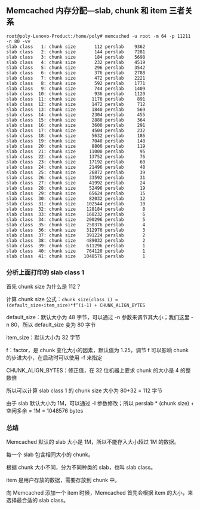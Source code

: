 ## Memcached 内存分配—slab, chunk 和 item 三者关系

```
root@poly-Lenovo-Product:/home/poly# memcached -u root -m 64 -p 11211 -n 80 -vv
slab class   1: chunk size       112 perslab    9362
slab class   2: chunk size       144 perslab    7281
slab class   3: chunk size       184 perslab    5698
slab class   4: chunk size       232 perslab    4519
slab class   5: chunk size       296 perslab    3542
slab class   6: chunk size       376 perslab    2788
slab class   7: chunk size       472 perslab    2221
slab class   8: chunk size       592 perslab    1771
slab class   9: chunk size       744 perslab    1409
slab class  10: chunk size       936 perslab    1120
slab class  11: chunk size      1176 perslab     891
slab class  12: chunk size      1472 perslab     712
slab class  13: chunk size      1840 perslab     569
slab class  14: chunk size      2304 perslab     455
slab class  15: chunk size      2880 perslab     364
slab class  16: chunk size      3600 perslab     291
slab class  17: chunk size      4504 perslab     232
slab class  18: chunk size      5632 perslab     186
slab class  19: chunk size      7040 perslab     148
slab class  20: chunk size      8800 perslab     119
slab class  21: chunk size     11000 perslab      95
slab class  22: chunk size     13752 perslab      76
slab class  23: chunk size     17192 perslab      60
slab class  24: chunk size     21496 perslab      48
slab class  25: chunk size     26872 perslab      39
slab class  26: chunk size     33592 perslab      31
slab class  27: chunk size     41992 perslab      24
slab class  28: chunk size     52496 perslab      19
slab class  29: chunk size     65624 perslab      15
slab class  30: chunk size     82032 perslab      12
slab class  31: chunk size    102544 perslab      10
slab class  32: chunk size    128184 perslab       8
slab class  33: chunk size    160232 perslab       6
slab class  34: chunk size    200296 perslab       5
slab class  35: chunk size    250376 perslab       4
slab class  36: chunk size    312976 perslab       3
slab class  37: chunk size    391224 perslab       2
slab class  38: chunk size    489032 perslab       2
slab class  39: chunk size    611296 perslab       1
slab class  40: chunk size    764120 perslab       1
slab class  41: chunk size   1048576 perslab       1
```
### 分析上面打印的 slab class 1

首先 chunk size 为什么是 112？

计算 chunk size 公式：`chunk size(class i) = (default_size+item_size)*f^(i-1) + CHUNK_ALIGN_BYTES`

default_size：默认大小为 48 字节，可以通过 -n 参数来调节其大小；我们这里 -n 80，所以 default_size 变为 80 字节

item_size：默认大小为 32 字节

f：factor，是 chunk 变化大小的因素，默认值为 1.25，调节 f 可以影响 chunk 的步进大小，在启动时可以使用 -f 来指定

CHUNK_ALIGN_BYTES：修正值，在 32 位机器上要求 chunk 的大小是 4 的整数倍

所以可以计算 slab class 1 的 chunk size 大小为 80+32 = 112 字节

由于 slab 默认大小为 1M，可以通过 -I 参数修改；所以 perslab * (chunk size) + 空闲多余 = 1M = 1048576 bytes

### 总结

Memcached 默认的 slab 大小是 1M，所以不能存入大小超过 1M 的数据。

每一个 slab 包含相同大小的 chunk。

根据 chunk 大小不同，分为不同种类的 slab，也叫 slab class。

item 是用户存放的数据，需要存放到 chunk 中。

向 Memcached 添加一个 item 时候，Memcached 首先会根据 item 的大小，来选择最合适的 slab class。









